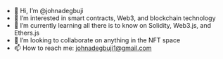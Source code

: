 - 👋 Hi, I’m @johnadegbuji
- 👀 I’m interested in smart contracts, Web3, and blockchain technology
- 🌱 I’m currently learning all there is to know on Solidity, Web3.js, and Ethers.js
- 💞️ I’m looking to collaborate on anything in the NFT space
- 📫 How to reach me: johnadegbuji1@gmail.com

<!---
johnadegbuji/johnadegbuji is a ✨ special ✨ repository because its `README.md` (this file) appears on your GitHub profile.
You can click the Preview link to take a look at your changes.
--->
